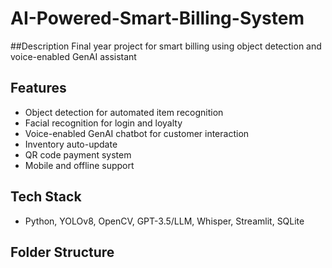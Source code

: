 # AI-Powered-Smart-Billing-System

##Description
Final year project for smart billing using object detection and voice-enabled GenAI assistant

## Features
- Object detection for automated item recognition
- Facial recognition for login and loyalty
- Voice-enabled GenAI chatbot for customer interaction
- Inventory auto-update
- QR code payment system
- Mobile and offline support

## Tech Stack
- Python, YOLOv8, OpenCV, GPT-3.5/LLM, Whisper, Streamlit, SQLite

## Folder Structure